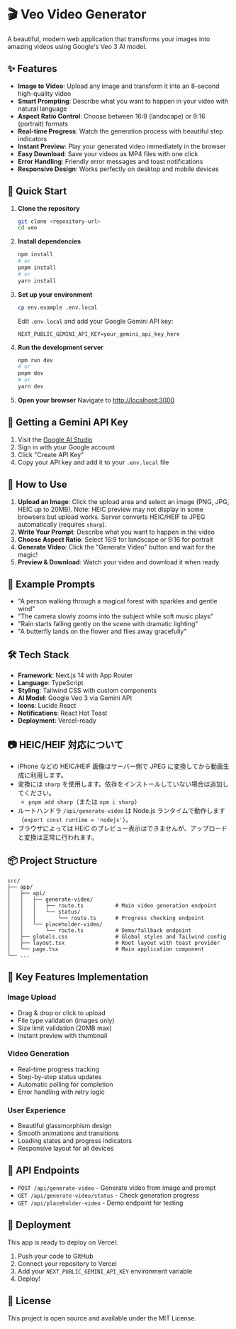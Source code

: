 # 🎬 Veo Video Generator

A beautiful, modern web application that transforms your images into amazing videos using Google's Veo 3 AI model.

## ✨ Features

- **Image to Video**: Upload any image and transform it into an 8-second high-quality video
- **Smart Prompting**: Describe what you want to happen in your video with natural language
- **Aspect Ratio Control**: Choose between 16:9 (landscape) or 9:16 (portrait) formats
- **Real-time Progress**: Watch the generation process with beautiful step indicators
- **Instant Preview**: Play your generated video immediately in the browser
- **Easy Download**: Save your videos as MP4 files with one click
- **Error Handling**: Friendly error messages and toast notifications
- **Responsive Design**: Works perfectly on desktop and mobile devices

## 🚀 Quick Start

1. **Clone the repository**
   ```bash
   git clone <repository-url>
   cd veo
   ```

2. **Install dependencies**
   ```bash
   npm install
   # or
   pnpm install
   # or
   yarn install
   ```

3. **Set up your environment**
   ```bash
   cp env.example .env.local
   ```
   
   Edit `.env.local` and add your Google Gemini API key:
   ```env
   NEXT_PUBLIC_GEMINI_API_KEY=your_gemini_api_key_here
   ```

4. **Run the development server**
   ```bash
   npm run dev
   # or
   pnpm dev
   # or
   yarn dev
   ```

5. **Open your browser**
   Navigate to [http://localhost:3000](http://localhost:3000)

## 🔑 Getting a Gemini API Key

1. Visit the [Google AI Studio](https://aistudio.google.com/app/apikey)
2. Sign in with your Google account
3. Click "Create API Key"
4. Copy your API key and add it to your `.env.local` file

## 🎨 How to Use

1. **Upload an Image**: Click the upload area and select an image (PNG, JPG, HEIC up to 20MB). Note: HEIC preview may not display in some browsers but upload works. Server converts HEIC/HEIF to JPEG automatically (requires `sharp`).
2. **Write Your Prompt**: Describe what you want to happen in the video
3. **Choose Aspect Ratio**: Select 16:9 for landscape or 9:16 for portrait
4. **Generate Video**: Click the "Generate Video" button and wait for the magic!
5. **Preview & Download**: Watch your video and download it when ready

## 📝 Example Prompts

- "A person walking through a magical forest with sparkles and gentle wind"
- "The camera slowly zooms into the subject while soft music plays"
- "Rain starts falling gently on the scene with dramatic lighting"
- "A butterfly lands on the flower and flies away gracefully"

## 🛠️ Tech Stack

- **Framework**: Next.js 14 with App Router
- **Language**: TypeScript
- **Styling**: Tailwind CSS with custom components
- **AI Model**: Google Veo 3 via Gemini API
- **Icons**: Lucide React
- **Notifications**: React Hot Toast
- **Deployment**: Vercel-ready

## 📷 HEIC/HEIF 対応について

- iPhone などの HEIC/HEIF 画像はサーバー側で JPEG に変換してから動画生成に利用します。
- 変換には `sharp` を使用します。依存をインストールしていない場合は追加してください。
  - `pnpm add sharp`（または `npm i sharp`）
- ルートハンドラ `/api/generate-video` は Node.js ランタイムで動作します（`export const runtime = 'nodejs'`）。
- ブラウザによっては HEIC のプレビュー表示はできませんが、アップロードと変換は正常に行われます。

## 📦 Project Structure

```
src/
├── app/
│   ├── api/
│   │   ├── generate-video/
│   │   │   ├── route.ts          # Main video generation endpoint
│   │   │   └── status/
│   │   │       └── route.ts      # Progress checking endpoint
│   │   └── placeholder-video/
│   │       └── route.ts          # Demo/fallback endpoint
│   ├── globals.css               # Global styles and Tailwind config
│   ├── layout.tsx                # Root layout with toast provider
│   └── page.tsx                  # Main application component
└── ...
```

## 🎯 Key Features Implementation

### Image Upload
- Drag & drop or click to upload
- File type validation (images only)
- Size limit validation (20MB max)
- Instant preview with thumbnail

### Video Generation
- Real-time progress tracking
- Step-by-step status updates
- Automatic polling for completion
- Error handling with retry logic

### User Experience
- Beautiful glassmorphism design
- Smooth animations and transitions
- Loading states and progress indicators
- Responsive layout for all devices

## 🔧 API Endpoints

- `POST /api/generate-video` - Generate video from image and prompt
- `GET /api/generate-video/status` - Check generation progress
- `GET /api/placeholder-video` - Demo endpoint for testing

## 🚀 Deployment

This app is ready to deploy on Vercel:

1. Push your code to GitHub
2. Connect your repository to Vercel
3. Add your `NEXT_PUBLIC_GEMINI_API_KEY` environment variable
4. Deploy!

## 📄 License

This project is open source and available under the MIT License.
